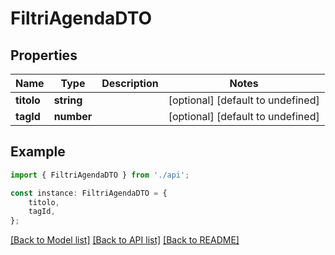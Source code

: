 # FiltriAgendaDTO


## Properties

Name | Type | Description | Notes
------------ | ------------- | ------------- | -------------
**titolo** | **string** |  | [optional] [default to undefined]
**tagId** | **number** |  | [optional] [default to undefined]

## Example

```typescript
import { FiltriAgendaDTO } from './api';

const instance: FiltriAgendaDTO = {
    titolo,
    tagId,
};
```

[[Back to Model list]](../README.md#documentation-for-models) [[Back to API list]](../README.md#documentation-for-api-endpoints) [[Back to README]](../README.md)
